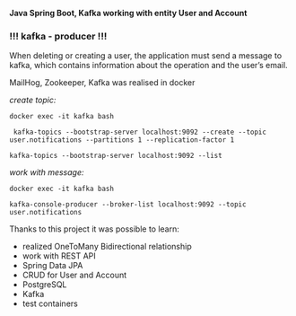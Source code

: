 **Java Spring Boot, Kafka working with entity User and Account**

### !!! kafka - producer !!!

When deleting or creating a user, the application must send a message to kafka, 
which contains information about the operation and the user’s email.

MailHog, Zookeeper, Kafka was realised in docker

*create topic:*

``docker exec -it kafka bash``

`` kafka-topics --bootstrap-server localhost:9092 --create --topic user.notifications --partitions 1 --replication-factor 1``

``kafka-topics --bootstrap-server localhost:9092 --list``

*work with message:*

``docker exec -it kafka bash``

``kafka-console-producer --broker-list localhost:9092 --topic user.notifications``


Thanks to this project it was possible to learn:

- realized OneToMany Bidirectional relationship
- work with REST API
- Spring Data JPA
- CRUD for User and Account
- PostgreSQL 
- Kafka
- test containers



